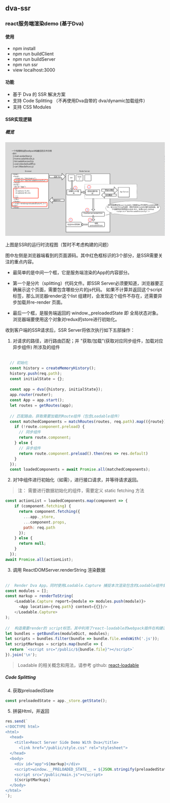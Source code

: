 ## dva-ssr

### react服务端渲染demo (基于Dva)

#### 使用

- npm install
- npm run buildClient
- npm run buildServer
- npm run ssr
- view localhost:3000

#### 功能

- 基于 Dva 的 SSR 解决方案
- 支持 Code Splitting （不再使用Dva自带的 dva/dynamic加载组件）
- 支持 CSS Modules

#### SSR实现逻辑

##### 概览

![ssr overview](doc/dva_ssr.png)

上图是SSR的运行时流程图（暂时不考虑构建的问题）

图中左侧是浏览器端看到的页面源码。其中红色框标识的3个部分，是SSR需要关注的重点内容。

- 最简单的是中间一个框，它是服务端渲染的App的内容部分。

- 第一个是分片（splitting）代码文件。即SSR Server必须要知道，浏览器要正确展示这个页面，需要包含哪些分片的js代码。
如果不计算并返回这个script标签，那么浏览器render这个list 组建时，会发现这个组件不存在，还需要异步加载并re-render 页面。

- 最后一个框，是服务端返回的 window._preloadedState 即 全局状态对象。浏览器端要使用这个对象对redux的store进行初始化。


收到客户端的SSR请求后，SSR Server将依次执行如下五部操作：

1. 对请求的路径，进行路由匹配；并 "获取/加载"(获取对应同步组件，加载对应异步组件) 所涉及的组件

```javascript
  
  // 初始化
  const history = createMemoryHistory();
  history.push(req.path);
  const initialState = {};

  const app = dva({history, initialState});
  app.router(router);
  const App = app.start();
  let routes = getRoutes(app);

  // 匹配路由，获取需要加载的Route组件（包含Loadable组件）
  const matchedComponents = matchRoutes(routes, req.path).map(({route}) => {
    if (!route.component.preload) {
      // 同步组件
      return route.component;
    } else {
      // 异步组件
      return route.component.preload().then(res => res.default)
    }
  });
  const loadedComponents = await Promise.all(matchedComponents);
```

2. 对1中组件进行初始化（如需），进行接口请求，并等待请求返回。

> 注： 需要进行数据初始化的组件，需要定义 static fetching 方法

```javascript
const actionList = loadedComponents.map(component => {
    if (component.fetching) {
      return component.fetching({
        ...app._store,
        ...component.props,
        path: req.path
      });
    } else {
      return null;
    }
  });
await Promise.all(actionList);
```

3. 调用 ReactDOMServer.renderString 渲染数据

```javascript

//  Render Dva App。同时使用Loadable.Capture 捕捉本次渲染包含的Loadable组件集合Array<String>。
const modules = [];
const markup = renderToString(
    <Loadable.Capture report={module => modules.push(module)}>
      <App location={req.path} context={{}}/>
    </Loadable.Capture>
);

//  构造需要render的 script标签。其中利用了react-loadable的webpack插件在构建过程中生成的module字典
let bundles = getBundles(moduleDict, modules);
let scripts = bundles.filter(bundle => bundle.file.endsWith('.js'));
let scriptMarkups = scripts.map(bundle => {
  return `<script src="/public/${bundle.file}"></script>`
}).join('\n');
```

> Loadable 的相关概念和用法，请参考 github: [react-loadable](https://github.com/jamiebuilds/react-loadable)

##### Code Splitting


4. 获取preloadedState

```javascript
const preloadedState = app._store.getState();
```

5. 拼装Html，并返回
```javascript
res.send(`
<!DOCTYPE html>
<html>
  <head>
    <title>React Server Side Demo With Dva</title>
      <link href="/public/style.css" rel="stylesheet">
  </head>
  <body>
    <div id="app">${markup}</div>
    <script>window.__PRELOADED_STATE__ = ${JSON.stringify(preloadedState).replace(/</g, '\\\u003c')}</script>
    <script src="/public/main.js"></script>
    ${scriptMarkups}
  </body>
</html>
`);
```


